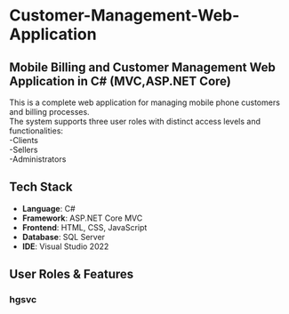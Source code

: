 # Customer-Management-Web-Application
## Mobile Billing and Customer Management Web Application in C# (MVC,ASP.NET Core)  
This is a complete web application for managing mobile phone customers and billing processes.  
The system supports three user roles with distinct access levels and functionalities:  
-Clients  
-Sellers  
-Administrators  

## Tech Stack  
- **Language**: C#
- **Framework**: ASP.NET Core MVC
- **Frontend**: HTML, CSS, JavaScript
- **Database**: SQL Server
- **IDE**: Visual Studio 2022

## User Roles & Features  
### hgsvc


